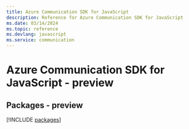 ```yaml
---
title: Azure Communication SDK for JavaScript
description: Reference for Azure Communication SDK for JavaScript
ms.date: 03/14/2024
ms.topic: reference
ms.devlang: javascript
ms.service: communication
---
```

# Azure Communication SDK for JavaScript - preview
## Packages - preview
[!INCLUDE [packages](communication-index.md)]